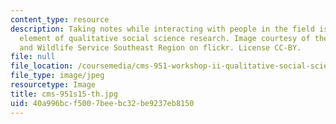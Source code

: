 ```yaml
---
content_type: resource
description: Taking notes while interacting with people in the field is one important
  element of qualitative social science research. Image courtesy of the U.S. Fish
  and Wildlife Service Southeast Region on flickr. License CC-BY.
file: null
file_location: /coursemedia/cms-951-workshop-ii-qualitative-social-science-methods-for-media-studies-spring-2015/40a996bcf5007beebc32be9237eb8150_cms-951s15-th.jpg
file_type: image/jpeg
resourcetype: Image
title: cms-951s15-th.jpg
uid: 40a996bc-f500-7bee-bc32-be9237eb8150
---
```

